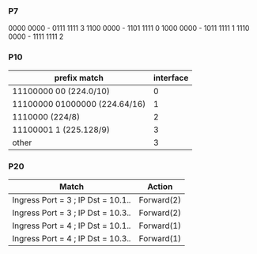 ### P7
0000 0000 - 0111 1111 3
1100 0000 - 1101 1111 0
1000 0000 - 1011 1111 1
1110 0000 - 1111 1111 2

### P10
prefix match                     | interface
---------------------------------|----------
11100000 00 (224.0/10)           | 0 
11100000 01000000 (224.64/16)    | 1 
1110000 (224/8)                  | 2 
11100001 1 (225.128/9)           | 3 
other                            | 3

### P20
Match                                | Action 
------------------------------------ | ---------- 
Ingress Port = 3 ; IP Dst = 10.1.*.* | Forward(2)
Ingress Port = 3 ; IP Dst = 10.3.*.* | Forward(2)
Ingress Port = 4 ; IP Dst = 10.1.*.* | Forward(1)
Ingress Port = 4 ; IP Dst = 10.3.*.* | Forward(1)
